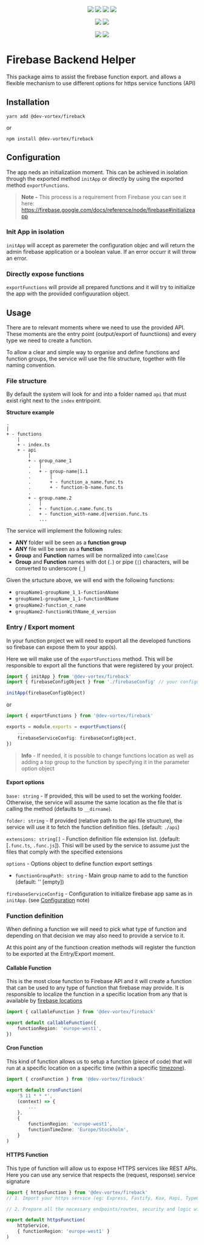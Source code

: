 <p align="center">
    <a href="https://travis-ci.com/github/dev-vortex/fireback"><img src="https://badgen.net/travis/dev-vortex/fireback?icon=travis&label=build"/></a>
    <a href="https://www.npmjs.com/package/@dev-vortex/fireback"><img src="https://badgen.net/npm/v/@dev-vortex/fireback?icon=npm&label"/></a>
    <a href="https://www.npmjs.com/package/@dev-vortex/fireback"><img src="https://badgen.net/npm/license/@dev-vortex/fireback?icon=npm"/></a> 
    <a href="https://www.npmjs.com/package/@dev-vortex/fireback"><img src="https://badgen.net/npm/types/@dev-vortex/fireback?icon=typescript"/></a> 
</p>

<p align="center">
    <a href="https://codeclimate.com/github/dev-vortex/fireback/maintainability"><img src="https://api.codeclimate.com/v1/badges/5419722b298d8f094d55/maintainability"/></a>
    <a href="https://codeclimate.com/github/dev-vortex/fireback/test_coverage"><img src="https://api.codeclimate.com/v1/badges/5419722b298d8f094d55/test_coverage"/></a>
</p>

<p align="center">
    <a href="http://commitizen.github.io/cz-cli/"><img src="https://img.shields.io/badge/commitizen-friendly-brightgreen.svg"/></a>
    <a href="https://www.conventionalcommits.org/"><img src="https://img.shields.io/badge/conventional-commits-pink"/></a>
</p>

# Firebase Backend Helper
This package aims to assist the firebase function export. and allows a flexible mechanism to use different options for https service functions (API)

## Installation
```
yarn add @dev-vortex/fireback
```

or

```
npm install @dev-vortex/fireback
```

## Configuration
The app neds an initializatiion moment. This can be achieved in isolation through the exported method `initApp` or directly by using the exported method `exportFunctions`.

> **Note -** This process is a requirement from Firebase you can see it here: https://firebase.google.com/docs/reference/node/firebase#initializeapp

### Init App in isolation
`initApp` will accept as paremeter the configuration objec and will return the admin firebase application or a boolean value. If an error occurr it will throw an error.

### Directly expose functions
`exportFunctions` will provide all prepared functions and it will try to initialize the app with the proviided configuuratiion object.

## Usage
There are to relevant moments where we need to use the provided API. These moments are the entry point (output/export of fuunctiions) and every type we need to create a function.

To allow a clear and simple way to organise and define functions and function groups, the service will use the file structure, together with file naming convention.

### File structure
By default the system will look for and into a folder named `api` that must exist right next to the `index` entripoint.

**Structure example**
```text
.
|
+ - functions
    |
    + - index.ts
    + - api
        |
        + - group_name_1
        .   |
        .   + - group-name|1.1
        .       |
        .       + - function_a_name.func.ts
        .       + - function-b-name.func.ts
        .
        + - group.name.2
        .   |
        .   + - function.c.name.func.ts
        .   + - function_with-name.d|version.func.ts
            ...
```

The service will implement the following rules:
 - **ANY** folder will be seen as a **function group**
 - **ANY** file will be seen as a **function**
 - **Group** and **Function** names will be normalized into `camelCase`
 - **Group** and **Function** names with dot (`.`) or pipe (`|`) characters, will be converted to underscore (`_`)
 
Given the srtucture above, we will end with the following functions:
 - `groupName1-groupName_1_1-functionAName`
 - `groupName1-groupName_1_1-functionBName`
 - `groupName2-function_c_name`
 - `groupName2-functionWithName_d_version`

### Entry / Export moment
In your function project we will need to export all the developed functions so firebase can expose them to your app(s).

Here we will make use of the `exportFunctions` method. This will be responsible to export all the functions that were registered by your project.

```typescript
import { initApp } from '@dev-vortex/fireback'
import { firebaseConfigObject } from './firebaseConfig' // your configuration

initApp(firebaseConfigObject)

```
or
```typescript
import { exportFunctions } from '@dev-vortex/fireback'

exports = module.exports = exportFunctions({
    ...
    firebaseServiceConfig: firebaseConfigObject,
})

```

> **Info** - If needed, it is possible to change functions location as well as adding a top group to the function by specifying it in the parameter option object

#### Export options
`base: string` - If provided, this will be used to set the working foolder. Otherwise, the service will assume the same location as the file that is calling the method (defaults to `__dirname`).

`folder: string` - If provided (relative path to the api file structure), the service will use it to fetch the function definition files. (default: `./api`)
    
`extensions: string[]` - Function definition file extension list. (default: [`.func.ts`, `.func.js`]). Thisi will be used by the service to assume just the files that comply with the specified extensions

`options` - Options object to define function export settings
  - `functionGroupPath: string` - Main group name to add to the function (default: '' [empty])

`firebaseServiceConfig` - Configuration to initialize firebase app same as in `initApp`. (see [Configuration](#configuration) note)


### Function definition
When defining a function we will need to pick what type of function and depending on that decision we may also need to provide a service to it.

At this point any of the functioon creation methods will register the function to be exported at the Entry/Export moment.

#### Callable Function
This is the most close function to Firebase API and it will create a function that can be used to any type of function that firebase may provide. It is responsible to localize the function in a specific location from any that is available by [firebase locations](https://firebase.google.com/docs/functions/locations)

```typescript
import { callableFunction } from '@dev-vortex/fireback'

export default callableFunction({
    functionRegion: 'europe-west1',
})

```

#### Cron Function
This kind of function allows us to setup a function (piece of code) that will run at a specific location on a specific time (within a specific [timezone](https://en.wikipedia.org/wiki/Tz_database)).

```typescript
import { cronFunction } from '@dev-vortex/fireback'

export default cronFunction(
    '5 11 * * *', 
    (context) => {
        ...
    },
    { 
        functionRegion: 'europe-west1',
        functionTimeZone: 'Europe/Stockholm', 
    }
)

```

#### HTTPS Function
This type of function will allow us to expose HTTPS services like REST APIs. Here you can use any service that respects the (request, response) service signature

```typescript
import { httpsFunction } from '@dev-vortex/fireback'
// 1. Import your https service (eg: Express, Fastify, Koa, Hapi, TypeGraphQL, Moleculer)

// 2. Prepare all the necessary endpoints/routes, security and logic withing the httpsService

export default httpsFunction(
    httpService,
    { functionRegion: 'europe-west1' }
)

```
##### 